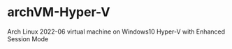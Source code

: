 # archVM-Hyper-V
Arch Linux 2022-06 virtual machine on Windows10 Hyper-V with Enhanced Session Mode

